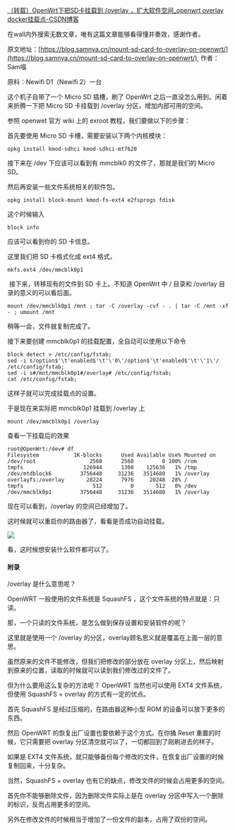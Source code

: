 [（转载）OpenWrt下把SD卡挂载到 /overlay ，扩大软件空间_openwrt overlay docker挂载点-CSDN博客](https://blog.csdn.net/jacob210/article/details/105443098) 

在wall内外搜索无数文章，唯有这篇文章能够看得懂并奏效，感谢作者。

原文地址：[https://blog.samnya.cn/mount-sd-card-to-overlay-on-openwrt/](https://blog.samnya.cn/mount-sd-card-to-overlay-on-openwrt/)  作者：Sam喵

原料：Newifi D1（Newifi 2）一台

这个机子自带了一个 Micro SD 插槽，刷了 OpenWrt 之后一直没怎么用到。闲着来折腾一下把 Micro SD 卡挂载到 /overlay 分区，增加内部可用的空间。

参照 openwet 官方 wiki 上的 exroot 教程，我们要做以下的步骤：

首先要使用 Micro SD 卡槽，需要安装以下两个内核模块：

```
opkg install kmod-sdhci kmod-sdhci-mt7620
```

接下来在 /dev 下应该可以看到有 mmcblk0 的文件了，那就是我们的 Micro SD。

然后再安装一些文件系统相关的软件包。

```
opkg install block-mount kmod-fs-ext4 e2fsprogs fdisk
```

这个时候输入

```
block info
```

应该可以看到你的 SD 卡信息。

这里我们把 SD 卡格式化成 ext4 格式。

```
mkfs.ext4 /dev/mmcblk0p1
```

 接下来，转移现有的文件到 SD 卡上。不知道 OpenWrt 中 / 目录和 /overlay 目录的意义的可以看后面。

```
mount /dev/mmcblk0p1 /mnt ; tar -C /overlay -cvf - . | tar -C /mnt -xf - ; umount /mnt
```

稍等一会，文件就复制完成了。

接下来要创建 mmcblk0p1 的挂载配置，全自动可以使用以下命令

```
block detect > /etc/config/fstab;
sed -i s/option$'\t'enabled$'\t'\'0\'/option$'\t'enabled$'\t'\'1\'/ /etc/config/fstab;
sed -i s#/mnt/mmcblk0p1#/overlay# /etc/config/fstab;
cat /etc/config/fstab;
```

这样子就可以完成挂载点的设置。

于是现在来实际把 mmcblk0p1 挂载到 /overlay 上

```
mount /dev/mmcblk0p1 /overlay
```

查看一下挂载后的效果

```
root@OpenWrt:/dev# df
Filesystem           1K-blocks      Used Available Use% Mounted on
/dev/root                 2560      2560         0 100% /rom
tmpfs                   126944      1308    125636   1% /tmp
/dev/mtdblock6         3756448     31236   3514680   1% /overlay
overlayfs:/overlay       28224      7976     20248  28% /
tmpfs                      512         0       512   0% /dev
/dev/mmcblk0p1         3756448     31236   3514680   1% /overlay
```

现在可以看到，/overlay 的空间已经增加了。

这时候就可以重启你的路由器了，看看是否成功自动挂载。

![](https://clipper-1322362908.cos.ap-shanghai.myqcloud.com/images/20231126/edd66322-6981-4cae-b84e-f7505176fa67.png)

看，这时候想安装什么软件都可以了。

#### 附录

/overlay 是什么意思呢？

OpenWRT 一般使用的文件系统是 SquashFS ，这个文件系统的特点就是：只读。

那，一个只读的文件系统，是怎么做到保存设置和安装软件的呢？

这里就是使用一个 /overlay 的分区，overlay顾名思义就是覆盖在上面一层的意思。

虽然原来的文件不能修改，但我们把修改的部分放在 overlay 分区上，然后映射到原来的位置，读取的时候就可以读到我们修改过的文件了。

但为什么要用这么复杂的方法呢？ OpenWRT 当然也可以使用 EXT4 文件系统，但使用 SquashFS + overlay 的方式有一定的优点。

首先 SquashFS 是经过压缩的，在路由器这种小型 ROM 的设备可以放下更多的东西。

然后 OpenWRT 的恢复出厂设置也要依赖于这个方式。在你捅 Reset 重置的时候，它只需要把 overlay 分区清空就可以了，一切都回到了刚刷进去的样子。

如果是 EXT4 文件系统，就只能够备份每个修改的文件，在恢复出厂设置的时候复制回来，十分复杂。

当然，SquashFS + overlay 也有它的缺点，修改文件的时候会占用更多的空间。

首先你不能够删除文件，因为删除文件实际上是在 overlay 分区中写入一个删除的标识，反而占用更多的空间。

另外在修改文件的时候相当于增加了一份文件的副本，占用了双份的空间。

